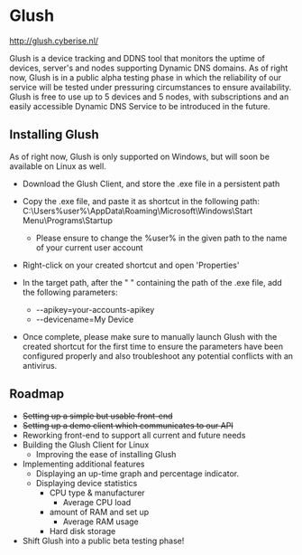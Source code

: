 # Glush

http://glush.cyberise.nl/

Glush is a device tracking and DDNS tool that monitors the uptime of devices, server's and nodes supporting Dynamic DNS domains.
As of right now, Glush is in a public alpha testing phase in which the reliability of our service will be tested under pressuring circumstances to ensure availability.
Glush is free to use up to 5 devices and 5 nodes, with subscriptions and an easily accessible Dynamic DNS Service to be introduced in the future.

## Installing Glush

As of right now, Glush is only supported on Windows, but will soon be available on Linux as well.

- Download the Glush Client, and store the .exe file in a persistent path
- Copy the .exe file, and paste it as shortcut in the following path: C:\Users\%user%\AppData\Roaming\Microsoft\Windows\Start Menu\Programs\Startup
  - Please ensure to change the %user% in the given path to the name of your current user account
- Right-click on your created shortcut and open 'Properties'
- In the target path, after the " " containing the path of the .exe file, add the following parameters:
  - --apikey=your-accounts-apikey
  - --devicename=My Device
  
- Once complete, please make sure to manually launch Glush with the created shortcut for the first time to ensure the parameters have been configured properly and also troubleshoot any potential conflicts with an antivirus.

## Roadmap
- ~~Setting up a simple but usable front-end~~
- ~~Setting up a demo client which communicates to our API~~
- Reworking front-end to support all current and future needs
- Building the Glush Client for Linux
  - Improving the ease of installing Glush
- Implementing additional features
  - Displaying an up-time graph and percentage indicator.
  - Displaying device statistics
    - CPU type & manufacturer
      - Average CPU load
    - amount of RAM and set up
      - Average RAM usage
    - Hard disk storage
 - Shift Glush into a public beta testing phase!
